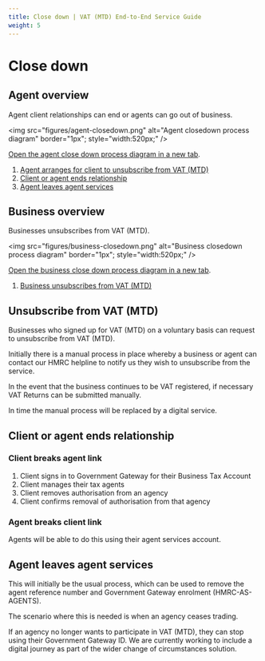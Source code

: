```yaml
---
title: Close down | VAT (MTD) End-to-End Service Guide
weight: 5
---
```



# Close down

## Agent overview

Agent client relationships can end or agents can go out of business.

<img src="figures/agent-closedown.png"
alt="Agent closedown process diagram" border="1px"; style="width:520px;" />

<a href="figures/agent-closedown.png" target="blank">Open the agent close down process diagram in a new tab</a>.

1. [Agent arranges for client to unsubscribe from VAT (MTD)](#unsubscribe-from-vat-mtd)
1. [Client or agent ends relationship](#client-or-agent-ends-relationship)
2. [Agent leaves agent services](#agent-leaves-agent-services)

## Business overview

Businesses unsubscribes from VAT (MTD).

<img src="figures/business-closedown.png"
alt="Business closedown process diagram" border="1px"; style="width:520px;" />

<a href="figures/business-closedown.png" target="blank">Open the business close down process diagram in a new tab</a>.

1. [Business unsubscribes from VAT (MTD)](#unsubscribe-from-vat-mtd)


## Unsubscribe from VAT (MTD)

Businesses who signed up for VAT (MTD) on a voluntary basis can request to unsubscribe from VAT (MTD).

Initially there is a manual process in place whereby a business or agent can contact our HMRC helpline to notify us they wish to unsubscribe from the service.

In the event that the business continues to be VAT registered, if necessary VAT Returns can
be submitted manually.

In time the manual process will be replaced by a digital service.

## Client or agent ends relationship

### Client breaks agent link

1. Client signs in to Government Gateway for their Business Tax Account
2. Client manages their tax agents 
3. Client removes authorisation from an agency
4. Client confirms removal of authorisation from that agency

### Agent breaks client link

Agents will be able to do this using their agent services account.


## Agent leaves agent services

This will initially be the usual process, which can be used to remove the agent reference number and Government Gateway enrolment (HMRC-AS-AGENTS).

The scenario where this is needed is when an agency ceases trading.

If an agency no longer wants to participate in VAT (MTD), they can stop using their Government Gateway ID. We are currently working to include a digital journey as part of the wider change of circumstances solution.



